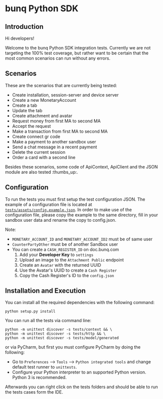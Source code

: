 # bunq Python SDK

## Introduction
Hi developers!


Welcome to the bunq Python SDK integration tests. Currently we are not
targeting the 100% test coverage, but rather want to be certain that the most
common scenarios can run without any errors.


## Scenarios 

These are the scenarios that are currently being tested:
* Create installation, session-server and device server
* Create a new MonetaryAccount
* Create a tab
* Update the tab
* Create attachment and avatar
* Request money from first MA to second MA
* Accept the request
* Make a transaction from first MA to second MA
* Create connect gr code
* Make a payment to another sandbox user
* Send a chat message in a recent payment
* Delete the current session
* Order a card with a second line

Besides these scenarios, some code of ApiContext, ApiClient and the JSON module 
are also tested :thumbs_up:.

## Configuration

To run the tests you must first setup the test configuration JSON. The example
of a configuration file is located at [`tests/assets/config.example.json`](./assets/config.example.json).
In order to make use of the configuration file, please copy the example to the
same directory, fill in your sandbox user data and rename the copy to config.json.

Note:
* `MONETARY_ACCOUNT_ID` and `MONETARY_ACCOUNT_ID2` must be of same user
* `CounterPartyOther` must be of another Sandbox user
* You can create a `CASH_REGISTER_ID` on doc.bunq.com
    1. Add your **Developer Key** to `settings`
    2. Upload an image to the `Attachment Public` endpoint
    3. Create an `Avatar` with the returned UUID
    4. Use the Avatar's UUID to create a `Cash Register`
    5. Copy the Cash Register's ID to the `config.json`

## Installation and Execution

You can install all the required dependencies with the following command:
    
    python setup.py install

You can run all the tests via command line: 

    python -m unittest discover -s tests/context && \
    python -m unittest discover -s tests/http && \
    python -m unittest discover -s tests/model/generated

or via PyCharm, but first you must configure PyCharm by doing the following:
* Go to `Preferences` --> `Tools` --> `Python integrated tools` and change default
test runner to `unittests`.
* Configure your Python interpreter to an supported Python version. Python 3 is
recommended.

Afterwards you can right click on the tests folders and should be able to run
the tests cases form the IDE.
